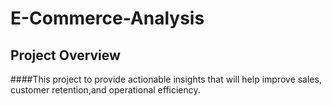 # E-Commerce-Analysis
## Project Overview
####This project to provide actionable insights that will help improve sales, customer retention,and operational efficiency. 
